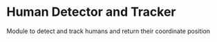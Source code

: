 # Human Detector and Tracker

Module to detect and track humans and return their coordinate position

